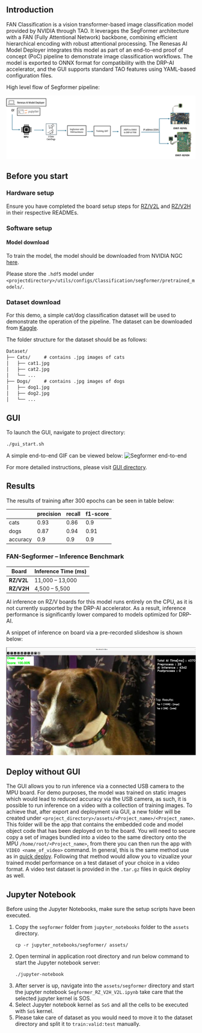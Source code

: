 ## Introduction

FAN Classification is a vision transformer-based image classification model provided by NVIDIA through TAO. It leverages the SegFormer architecture with a FAN (Fully Attentional Network) backbone, combining efficient hierarchical encoding with robust attentional processing. The Renesas AI Model Deployer integrates this model as part of an end-to-end proof of concept (PoC) pipeline to demonstrate image classification workflows. The model is exported to ONNX format for compatibility with the DRP-AI accelerator, and the GUI supports standard TAO features using YAML-based configuration files.

High level flow of Segformer pipeline:

![Renesas TAO GUI Segformer pipeline](../../docs/assets/Segformer_workflow.png)


## Before you start

### Hardware setup 

Ensure you have completed the board setup steps  for [RZ/V2L](../../board_bringup/rz_v2l/readme.md) and [RZ/V2H](../../board_bringup/rz_v2h/readme.md) in their respective READMEs.


### Software setup

#### Model download 
To train the model, the model should be downloaded from NVIDIA NGC [here](https://catalog.ngc.nvidia.com/orgs/nvidia/teams/tao/models/pretrained_segformer_nvimagenet).   

Please store the `.hdf5` model under `<projectdirectory>/utils/configs/Classification/segformer/pretrained_models/`. 

### Dataset download

For this demo, a simple cat/dog classification dataset will be used to demonstrate the operation of the pipeline. 
The dataset can be downloaded from [Kaggle](https://www.kaggle.com/datasets/tongpython/cat-and-dog/data).

The folder structure for the dataset should be as follows:
```
Dataset/
├── Cats/     # contains .jpg images of cats
│   ├── cat1.jpg
│   ├── cat2.jpg
│   └── ...
├── Dogs/     # contains .jpg images of dogs
│   ├── dog1.jpg
│   ├── dog2.jpg
│   └── ...
```

## GUI  

To launch the GUI, navigate to project directory:
```bash
./gui_start.sh
```

A simple end-to-end GIF can be viewed below:
![Segformer end-to-end](../../docs/assets/Segformer_workflow.gif)

For more detailed instructions, please visit [GUI directory](../../gui/readme.md).  


## Results 

The results of training after 300 epochs can be seen in table below:

|          | precision | recall | f1-score |
|----------|-----------|--------|----------|
| cats     | 0.93      | 0.86   | 0.9      |
| dogs     | 0.87      | 0.94   | 0.91     |
| accuracy | 0.9       | 0.9    | 0.9      |

### FAN-Segformer – Inference Benchmark

| Board   | Inference Time (ms) |
|------------|-------------------------|
| **RZ/V2L** | 11,000 – 13,000         |
| **RZ/V2H** | 4,500 – 5,500           |

AI inference on RZ/V boards for this model runs entirely on the CPU, as it is not currently supported by the DRP-AI accelerator. As a result, inference performance is significantly lower compared to models optimized for DRP-AI.

A snippet of inference on board via a pre-recorded slideshow is shown below:

![FAN-Segformer inference output on RZ/V2H](../../docs/assets/FAN_Segformer_result_1.png)


## Deploy without GUI

The GUI allows you to run inference via a connected USB camera to the MPU board. For demo purposes, the model was trained on static images which would lead to reduced accuracy via the USB camera, as such, it is possible to run inference on a video with a collection of training images. 
To achieve that, after export and deployment via GUI, a new folder will be created under `<project_directory>/assets/<Project_name>/<Project_name>`.
This folder will be the app that contains the embedded code and model object code that has been deployed on to the board. 
You will need to secure copy a set of images bundled into a video to the same directory onto the MPU `/home/root/<Project_name>`, from there you can then run the app with `VIDEO <name_of_video>` command. 
In general, this is the same method use as in [quick deploy](/quick_deploy/README.md). Following that method would allow you to vizualize your trained model performance on a test dataset of your choice in a video format. 
A video test dataset is provided in the `.tar.gz` files in quick deploy as well.


## Jupyter Notebook
Before using the Jupyter Notebooks, make sure the setup scripts have been executed.

1. Copy the `segformer` folder from `jupyter_notebooks` folder to the `assets` directory.
    ```
    cp -r jupyter_notebooks/segformer/ assets/
    ```
2. Open terminal in application root directory and run below command to start the Jupyter notebook server:
    ```
    ./jupyter-notebook
    ```
3. After server is up, navigate into the `assets/segformer` directory and start the jupyter notebook `Segformer_RZ_V2H_V2L.ipynb`
    take care that the selected jupyter kernel is SOS.
4. Select Jupyter notebook kernel as `SoS` and all the cells to be executed with `SoS` kernel.
5. Please take care of dataset as you would need to move it to the dataset directory and split it to `train:valid:test` manually.


